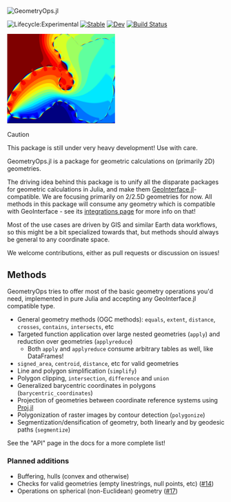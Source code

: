 <img width="400" alt="GeometryOps.jl" src="https://github.com/asinghvi17/GeometryOps.jl/assets/32143268/92c5526d-23a9-4e01-aee0-2fcea99c5001">

![Lifecycle:Experimental](https://img.shields.io/badge/Lifecycle-Experimental-339999)
[![Stable](https://img.shields.io/badge/docs-stable-blue.svg)](https://asinghvi17.github.io/GeometryOps.jl/stable/)
[![Dev](https://img.shields.io/badge/docs-dev-blue.svg)](https://asinghvi17.github.io/GeometryOps.jl/dev/)
[![Build Status](https://github.com/asinghvi17/GeometryOps.jl/actions/workflows/CI.yml/badge.svg?branch=main)](https://github.com/asinghvi17/GeometryOps.jl/actions/workflows/CI.yml?query=branch%3Amain)

<img src="docs/src/assets/logo.png" alt="GeometryOps logo" width="250">

> [!CAUTION]
> This package is still under very heavy development!  Use with care.

GeometryOps.jl is a package for geometric calculations on (primarily 2D) geometries.

The driving idea behind this package is to unify all the disparate packages for geometric calculations in Julia, and make them [GeoInterface.jl](https://github.com/JuliaGeo/GeoInterface.jl)-compatible. We are focusing primarily on 2/2.5D geometries for now.  All methods in this package will consume any geometry which is compatible with GeoInterface - see its [integrations page](https://juliageo.org/GeoInterface.jl/stable/reference/integrations/) for more info on that!

Most of the use cases are driven by GIS and similar Earth data workflows, so this might be a bit specialized towards that, but methods should always be general to any coordinate space.

We welcome contributions, either as pull requests or discussion on issues!

## Methods 

GeometryOps tries to offer most of the basic geometry operations you'd need, implemented in pure Julia and accepting any GeoInterface.jl compatible type.

- General geometry methods (OGC methods): `equals`, `extent`, `distance`, `crosses`, `contains`, `intersects`, etc
- Targeted function application over large nested geometries (`apply`) and reduction over geometries (`applyreduce`)
    - Both `apply` and `applyreduce` consume arbitrary tables as well, like DataFrames!
- `signed_area`, `centroid`, `distance`, etc for valid geometries
- Line and polygon simplification (`simplify`)
- Polygon clipping, `intersection`, `difference` and `union`
- Generalized barycentric coordinates in polygons (`barycentric_coordinates`)
- Projection of geometries between coordinate reference systems using [Proj.jl](https://github.com/JuliaGeo/Proj.jl)
- Polygonization of raster images by contour detection (`polygonize`)
- Segmentization/densification of geometry, both linearly and by geodesic paths (`segmentize`)

See the "API" page in the docs for a more complete list!

### Planned additions

- Buffering, hulls (convex and otherwise)
- Checks for valid geometries (empty linestrings, null points, etc) ([#14](https://github.com/asinghvi17/GeometryOps.jl/issues/14))
- Operations on spherical (non-Euclidean) geometry ([#17](https://github.com/asinghvi17/GeometryOps.jl/issues/17))
